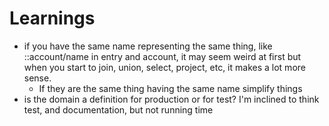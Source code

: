 # Learnings

- if you have the same name representing the same thing, like ::account/name in entry and account, it may seem weird at first but when you start to join, union, select, project, etc, it makes a lot more sense.
  - If they are the same thing having the same name simplify things
- is the domain a definition for production or for test? I'm inclined to think test, and documentation, but not running time

